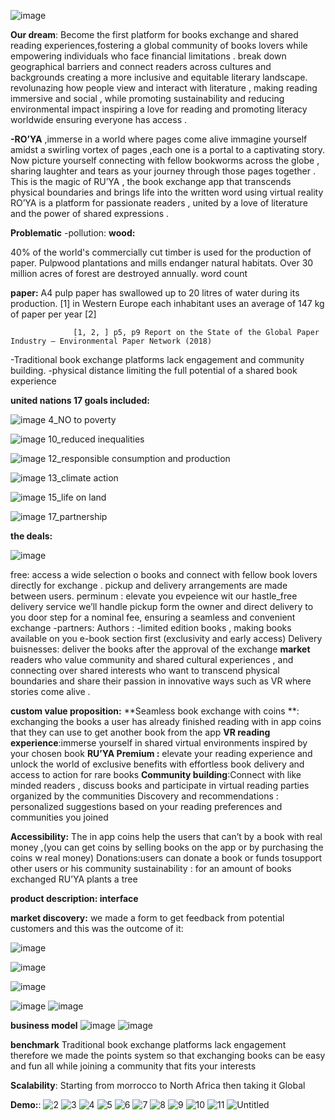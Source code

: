![image](https://github.com/yasmineMouheti/GDSC-FSA-2024-solutionChallenge-RU-YA/assets/99868650/1dd14fe9-7962-4543-8b06-3c3a14485df3)


**Our dream**:
Become the first platform for books exchange and shared reading experiences,fostering a global community of books lovers while empowering individuals who face financial limitations .
break down geographical barriers and connect readers across cultures and backgrounds  creating a more inclusive and equitable  literary landscape.
revolunazing how people view and interact with literature , making reading immersive and social , while promoting sustainability and reducing environmental impact 
inspiring a love for reading and promoting literacy worldwide ensuring everyone has access .

**-RO’YA** ,immerse in a world where pages come alive
immagine  yourself amidst a swirling vortex of pages ,each one is a portal to a captivating story. Now picture yourself connecting with fellow bookworms across the globe , sharing laughter and tears as your journey through those pages together . This is the magic of RU’YA , the book exchange app that transcends physical boundaries and brings life into the written word using virtual reality
RO’YA  is a platform for  passionate readers , united by a love of literature and the power of shared expressions .


**Problematic**
        -pollution:
**wood:**

40% of the world's commercially cut timber is used for the production of paper.
Pulpwood plantations and mills endanger natural habitats. 
Over 30 million acres of forest are destroyed annually.
word count

**paper:**
A4 pulp paper has swallowed up to 20 litres of water during its production. [1]
in Western Europe each inhabitant uses an average of 147 kg of paper per year [2]

                  [1, 2, ] p5, p9 Report on the State of the Global Paper Industry – Environmental Paper Network (2018)

  -Traditional book exchange platforms lack engagement and community building.
  -physical distance  limiting the full potential of a shared book experience

**united nations 17 goals included:**
                                               

![image](https://github.com/yasmineMouheti/GDSC-FSA-2024-solutionChallenge-RU-YA/assets/99868650/935b7f6e-4e04-4020-8398-809f69a3ce51)
                                         4_NO to poverty  
                                             
![image](https://github.com/yasmineMouheti/GDSC-FSA-2024-solutionChallenge-RU-YA/assets/99868650/157b72a2-ec8a-42bd-8017-9729f7774c44)
                                      10_reduced inequalities 
                                       
![image](https://github.com/yasmineMouheti/GDSC-FSA-2024-solutionChallenge-RU-YA/assets/99868650/a03815af-401c-4c47-93be-d1dba3a807e1)
                                       12_responsible consumption and production
                                       
![image](https://github.com/yasmineMouheti/GDSC-FSA-2024-solutionChallenge-RU-YA/assets/99868650/89fd4abe-fe41-4c7a-9e71-935de0a00a21)
                                      13_climate action 
                                        
![image](https://github.com/yasmineMouheti/GDSC-FSA-2024-solutionChallenge-RU-YA/assets/99868650/d5627504-af1a-4c67-891e-7e1873bb1b84)
                                         15_life on land 
                                         
![image](https://github.com/yasmineMouheti/GDSC-FSA-2024-solutionChallenge-RU-YA/assets/99868650/1ad3c1b7-a7f1-4e37-988c-e7a75ff11ef0)
                                       17_partnership

**the deals:**

![image](https://github.com/yasmineMouheti/GDSC-FSA-2024-solutionChallenge-RU-YA/assets/99868650/b3cc1ad4-5f49-4a7b-a64e-c9536d971abf)

free: access a wide selection o books and  connect with fellow book lovers directly for exchange . pickup and delivery arrangements are made between users.
perminum : elevate you evpeience wit our hastle_free delivery service we’ll handle pickup form the owner and direct delivery to you door step for a nominal fee, ensuring a seamless and convenient exchange
-partners:
         Authors : -limited edition books , making books available on you e-book section first (exclusivity and early access)
         Delivery buisnesses: deliver the books after the approval of the exchange
**market** 
readers who value community and shared cultural experiences , and connecting over shared interests who want to transcend physical boundaries and share their passion in innovative ways  such as VR where stories come alive .

**custom value proposition:**
    **Seamless book exchange with coins **: exchanging the books a user has already finished reading with in app coins that they can use to get another book from the app
    **VR reading experience**:immerse yourself in shared virtual environments inspired by your chosen book
   **RU’YA Premium :** elevate your reading experience and unlock the world of exclusive benefits  with effortless book delivery and access to action for rare books
    **Community building**:Connect with like minded readers , discuss books and participate in virtual reading parties organized by the communities
Discovery and recommendations : personalized suggestions based on your reading preferences and communities you joined

  **Accessibility:** The in app coins help the users that can’t by a book with real money ,(you can get coins by selling books on the app or by purchasing the coins w real money)
Donations:users can donate a book or funds tosupport other users or  his community
sustainability : for an amount of books exchanged  RU’YA plants a tree


**product description:  interface**


**market discovery:**
we made a form to get feedback from potential customers  and this was the outcome of it:


![image](https://github.com/yasmineMouheti/GDSC-FSA-2024-solutionChallenge-RU-YA/assets/99868650/006476db-d91a-4815-9db8-b61e8e659d5f)

![image](https://github.com/yasmineMouheti/GDSC-FSA-2024-solutionChallenge-RU-YA/assets/99868650/9aa5aa6d-2cfb-4bb7-8f3d-f7c1ea581348)

![image](https://github.com/yasmineMouheti/GDSC-FSA-2024-solutionChallenge-RU-YA/assets/99868650/232ae00a-1655-42b1-af8d-5fd1eaca16d4)

![image](https://github.com/yasmineMouheti/GDSC-FSA-2024-solutionChallenge-RU-YA/assets/99868650/d911a388-1649-4a8b-b10c-6adce590c24e)
![image](https://github.com/yasmineMouheti/GDSC-FSA-2024-solutionChallenge-RU-YA/assets/99868650/eaf49062-cddb-48a4-9d20-d0c02e7e7c72)


**business model**
![image](https://github.com/yasmineMouheti/GDSC-FSA-2024-solutionChallenge-RU-YA/assets/99868650/6671fffb-f6c5-4009-aa9f-84650f1fb162)
![image](https://github.com/yasmineMouheti/GDSC-FSA-2024-solutionChallenge-RU-YA/assets/99868650/593cb3b5-cf84-4d64-a1ce-bda349c75a37)



**benchmark** 
Traditional book exchange platforms lack engagement  therefore we made the points system  so that exchanging books can be easy and fun all while joining a community that fits your interests



**Scalability**:
Starting from morrocco to North Africa then taking it Global

**Demo:**:
![2](https://github.com/yasmineMouheti/GDSC-FSA-2024-solutionChallenge-RU-YA/assets/104172916/7bc5ad0d-137e-43bf-bb7b-37995fe62b90)
![3](https://github.com/yasmineMouheti/GDSC-FSA-2024-solutionChallenge-RU-YA/assets/104172916/6dc13fc9-1f45-4e13-b371-54460457eeb9)
![4](https://github.com/yasmineMouheti/GDSC-FSA-2024-solutionChallenge-RU-YA/assets/104172916/69591522-f62c-42bd-84f7-57eb1874e649)
![5](https://github.com/yasmineMouheti/GDSC-FSA-2024-solutionChallenge-RU-YA/assets/104172916/864c1206-f223-45a4-bbb2-3eade26bec4a)
![6](https://github.com/yasmineMouheti/GDSC-FSA-2024-solutionChallenge-RU-YA/assets/104172916/e500f431-c930-4aea-b88f-3e291ad9d580)
![7](https://github.com/yasmineMouheti/GDSC-FSA-2024-solutionChallenge-RU-YA/assets/104172916/0c84cda8-5123-420f-b6fb-8a802163fc69)
![8](https://github.com/yasmineMouheti/GDSC-FSA-2024-solutionChallenge-RU-YA/assets/104172916/903cf483-0512-4a23-a6ab-c9d66d57a670)
![9](https://github.com/yasmineMouheti/GDSC-FSA-2024-solutionChallenge-RU-YA/assets/104172916/81014291-020e-4b29-8a71-c468f8f6eb2b)
![10](https://github.com/yasmineMouheti/GDSC-FSA-2024-solutionChallenge-RU-YA/assets/104172916/1596c5cc-c9cc-4441-bf42-b635570edc41)
![11](https://github.com/yasmineMouheti/GDSC-FSA-2024-solutionChallenge-RU-YA/assets/104172916/6f91e0bf-dc8f-438b-9ffa-3e1779ff77ba)
![Untitled](https://github.com/yasmineMouheti/GDSC-FSA-2024-solutionChallenge-RU-YA/assets/104172916/c8424a67-f81d-493c-a3a0-6694323da875)


